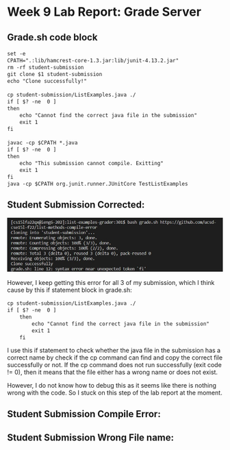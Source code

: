 # Week 9 Lab Report: Grade Server
## Grade.sh code block
    set -e
    CPATH=".:lib/hamcrest-core-1.3.jar:lib/junit-4.13.2.jar"
    rm -rf student-submission
    git clone $1 student-submission
    echo "Clone successfully!"

    cp student-submission/ListExamples.java ./
    if [ $? -ne  0 ]
    then
        echo "Cannot find the correct java file in the submission"
        exit 1
    fi

    javac -cp $CPATH *.java
    if [ $? -ne  0 ]
    then
        echo "This submission cannot compile. Exitting"
        exit 1
    fi
    java -cp $CPATH org.junit.runner.JUnitCore TestListExamples

## Student Submission Corrected:

![image](ex3.jpg)

However, I keep getting this error for all 3 of my submission, which I think cause by this if statement block in grade.sh:

    cp student-submission/ListExamples.java ./
    if [ $? -ne  0 ]
        then
            echo "Cannot find the correct java file in the submission"
            exit 1
        fi
I use this if statement to check whether the java file in the submission has a correct name by check if the cp command can find and copy the correct file successfully or not. If the cp command does not run successfully (exit code != 0), then it means that the file either has a wrong name or does not exist. 

However, I do not know how to debug this as it seems like there is nothing wrong with the code. So I stuck on this step of the lab report at the moment. 

## Student Submission Compile Error:

## Student Submission Wrong File name:


